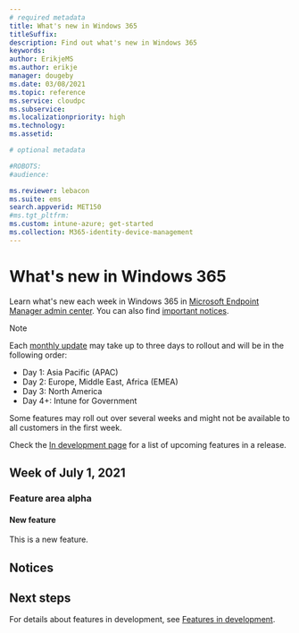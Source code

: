```yaml
---
# required metadata
title: What's new in Windows 365
titleSuffix:
description: Find out what's new in Windows 365
keywords:
author: ErikjeMS  
ms.author: erikje
manager: dougeby
ms.date: 03/08/2021
ms.topic: reference
ms.service: cloudpc
ms.subservice:
ms.localizationpriority: high
ms.technology:
ms.assetid: 

# optional metadata

#ROBOTS:
#audience:

ms.reviewer: lebacon
ms.suite: ems
search.appverid: MET150
#ms.tgt_pltfrm:
ms.custom: intune-azure; get-started
ms.collection: M365-identity-device-management
---
```


# What's new in Windows 365

Learn what's new each week in Windows 365 in [Microsoft Endpoint Manager admin center](https://go.microsoft.com/fwlink/?linkid=2109431). You can also find [important notices](#notices).

> [!Note]
> Each [monthly update](https://techcommunity.microsoft.com/t5/Intune-Customer-Success/Microsoft-Intune-Service-Updates/ba-p/358728) may take up to three days to rollout and will be in the following order:
>
> - Day 1: Asia Pacific (APAC)
> - Day 2: Europe, Middle East, Africa (EMEA)
> - Day 3: North America
> - Day 4+: Intune for Government
>
> Some features may roll out over several weeks and might not be available to all customers in the first week.
>
> Check the [In development page](in-development.md) for a list of upcoming features in a release.

<!-- Common categories:  
### App management
### Device configuration
### Device enrollment
### Device management
### Device security
### Intune apps
### Monitor and troubleshoot
### Role-based access control
### Scripts

<!-- ########################## -->

## Week of July 1, 2021

<!-- vvvvvvvvvvvvvvvvvvvvvv -->
### Feature area alpha

#### New feature<!-- 8517457-->

This is a new feature.

<!-- ########################## -->
## Notices

<!-- ########################## -->
## Next steps

For details about features in development, see [Features in development](in-development.md).
